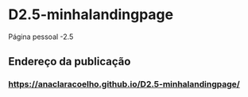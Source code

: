 # D2.5-minhalandingpage
Página pessoal -2.5

## Endereço da publicação
### https://anaclaracoelho.github.io/D2.5-minhalandingpage/
